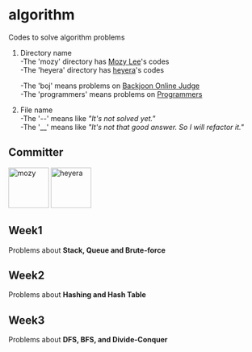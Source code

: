 # algorithm

Codes to solve algorithm problems

1. Directory name  
   -The 'mozy' directory has [Mozy Lee](https://github.com/whyalwaysmeyy)'s codes  
   -The 'heyera' directory has [heyera](https://github.com/heyera)'s codes

   -The 'boj' means problems on [Backjoon Online Judge](https://www.acmicpc.net/)  
   -The 'programmers' means problems on [Programmers](https://programmers.co.kr/)

2. File name  
   -The '--' means like _"It's not solved yet."_  
   -The '\_\_' means like _"It's not that good answer. So I will refactor it."_

## Committer

<a href="https://github.com/whyalwaysmeyy"><img src="https://avatars1.githubusercontent.com/u/62149426?v=4" title="mozy" alt="mozy" width="80" height="80"></a>
<a href="https://github.com/heyera"><img src="https://avatars1.githubusercontent.com/u/63634801?v=4" title="heyera" alt="heyera" width="80" height="80"></a>

## Week1

Problems about **Stack, Queue and Brute-force**

## Week2

Problems about **Hashing and Hash Table**

## Week3

Problems about **DFS, BFS, and Divide-Conquer**

